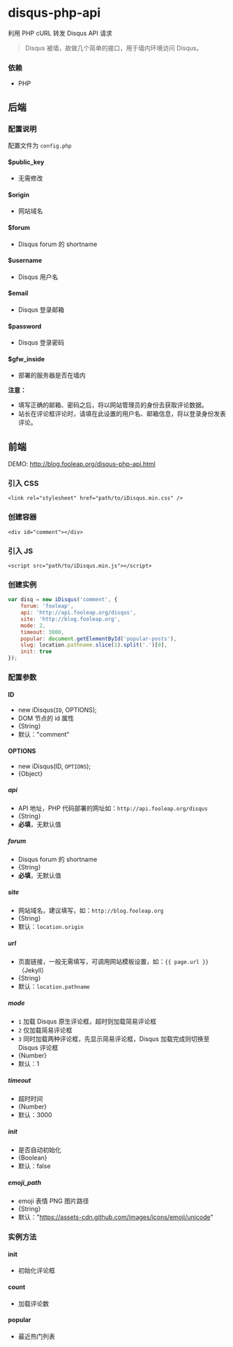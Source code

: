 disqus-php-api
===========
利用 PHP cURL 转发 Disqus API 请求

> Disqus 被墙，故做几个简单的接口，用于墙内环境访问 Disqus。

### 依赖

* PHP

## 后端

### 配置说明

配置文件为 `config.php`

#### $public_key

* 无需修改

#### $origin 

* 网站域名

#### $forum

* Disqus forum 的 shortname

#### $username

* Disqus 用户名

#### $email

* Disqus 登录邮箱

#### $password

* Disqus 登录密码

#### $gfw_inside

* 部署的服务器是否在墙内

**注意：** 

* 填写正确的邮箱、密码之后，将以网站管理员的身份去获取评论数据。
* 站长在评论框评论时，请填在此设置的用户名、邮箱信息，将以登录身份发表评论。

## 前端

DEMO: http://blog.fooleap.org/disqus-php-api.html

### 引入 CSS

    <link rel="stylesheet" href="path/to/iDisqus.min.css" />

### 创建容器

    <div id="comment"></div>

### 引入 JS

    <script src="path/to/iDisqus.min.js"></script>

### 创建实例

```javascript
var disq = new iDisqus('comment', {
    forum: 'fooleap',
    api: 'http://api.fooleap.org/disqus',
    site: 'http://blog.fooleap.org',
    mode: 2,
    timeout: 3000,
    popular: document.getElementById('popular-posts'),
    slug: location.pathname.slice(1).split('.')[0],
    init: true
});
```

### 配置参数

#### ID

* new iDisqus(`ID`, OPTIONS);
* DOM 节点的 id 属性
* {String}
* 默认："comment"

#### OPTIONS

* new iDisqus(ID, `OPTIONS`);
* {Object}

##### api

* API 地址，PHP 代码部署的网址如：`http://api.fooleap.org/disqus`
* {String}
* **必填**，无默认值

##### forum

* Disqus forum 的 shortname
* {String}
* **必填**，无默认值

##### site

* 网站域名，建议填写，如：`http://blog.fooleap.org`
* {String}
* 默认：`location.origin`

##### url

* 页面链接，一般无需填写，可调用网站模板设置，如：`{{ page.url }}` （Jekyll）
* {String}
* 默认：`location.pathname`

##### mode

* `1` 加载 Disqus 原生评论框，超时则加载简易评论框
* `2` 仅加载简易评论框
* `3` 同时加载两种评论框，先显示简易评论框，Disqus 加载完成则切换至 Disqus 评论框
* {Number}
* 默认：1 

##### timeout

* 超时时间
* {Number}
* 默认：3000 

##### init

* 是否自动初始化
* {Boolean}
* 默认：false

##### emoji_path

* emoji 表情 PNG 图片路径
* {String}
* 默认："https://assets-cdn.github.com/images/icons/emoji/unicode"

### 实例方法

#### init

* 初始化评论框

#### count

* 加载评论数

#### popular

* 最近热门列表
